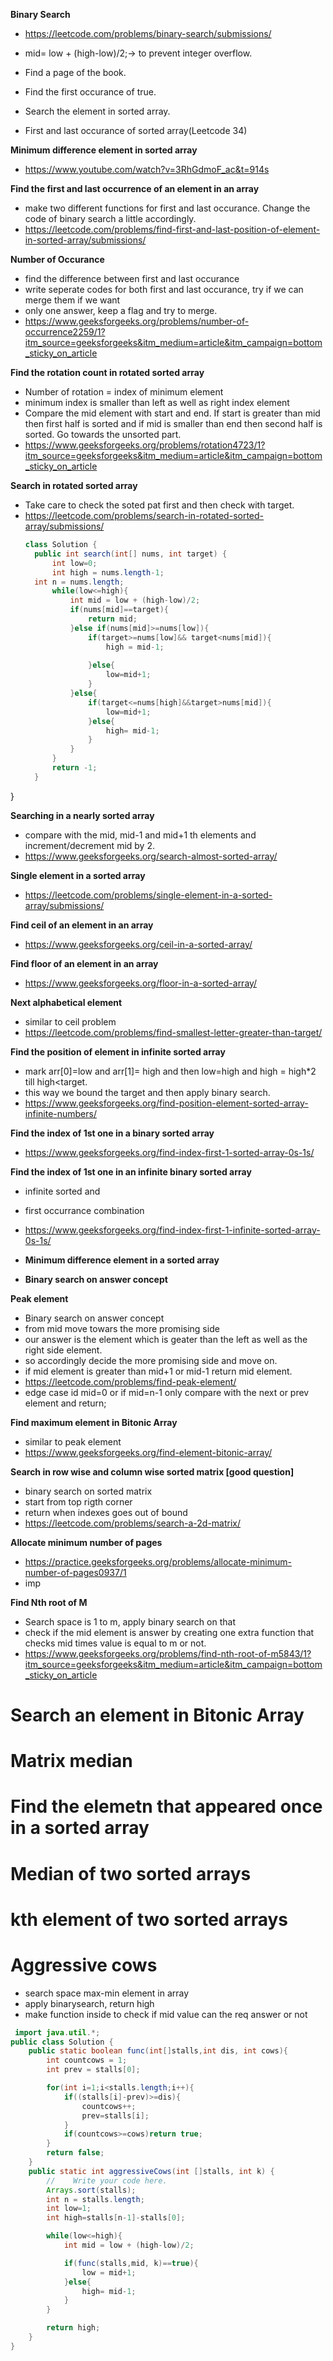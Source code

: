 **Binary Search**
- https://leetcode.com/problems/binary-search/submissions/

-  mid= low + (high-low)/2;-> to prevent integer overflow.
- Find a page of the book.
- Find the first occurance of true.
- Search the element in sorted array.
- First and last occurance of sorted array(Leetcode 34)

**Minimum difference element in sorted array**
- https://www.youtube.com/watch?v=3RhGdmoF_ac&t=914s

**Find the first and last occurrence of an element in an array**
- make two different functions for first and last occurance. Change the code of binary search a little accordingly.
- https://leetcode.com/problems/find-first-and-last-position-of-element-in-sorted-array/submissions/

**Number of Occurance**
- find the difference between first and last occurance
- write seperate codes for both first and last occurance, try if we can merge them if we want
- only one answer, keep a flag and try to merge.
- https://www.geeksforgeeks.org/problems/number-of-occurrence2259/1?itm_source=geeksforgeeks&itm_medium=article&itm_campaign=bottom_sticky_on_article

**Find the rotation count in rotated sorted array**
- Number of rotation = index of minimum element
- minimum index is smaller than left as well as right index element
- Compare the mid element with start and end. If start is greater than mid then first half is 
  sorted and if mid is smaller than end then second half is sorted. Go towards the unsorted part.
- https://www.geeksforgeeks.org/problems/rotation4723/1?itm_source=geeksforgeeks&itm_medium=article&itm_campaign=bottom_sticky_on_article

**Search in rotated sorted array**
- Take care to check the soted pat first and then check with target.
- https://leetcode.com/problems/search-in-rotated-sorted-array/submissions/
  ```java
  class Solution {
    public int search(int[] nums, int target) {
        int low=0;
        int high = nums.length-1;
    int n = nums.length;
        while(low<=high){
            int mid = low + (high-low)/2;
            if(nums[mid]==target){
                return mid;
            }else if(nums[mid]>=nums[low]){
                if(target>=nums[low]&& target<nums[mid]){
                    high = mid-1;
                    
                }else{
                    low=mid+1;
                }
            }else{
                if(target<=nums[high]&&target>nums[mid]){
                    low=mid+1;
                }else{
                    high= mid-1;
                }
            }
        }
        return -1;
    }
}



**Searching in a nearly sorted array**
- compare with the mid, mid-1 and mid+1 th elements and increment/decrement mid by 2.
- https://www.geeksforgeeks.org/search-almost-sorted-array/

**Single element in a sorted array**
- https://leetcode.com/problems/single-element-in-a-sorted-array/submissions/

**Find ceil of an element in an array**
- https://www.geeksforgeeks.org/ceil-in-a-sorted-array/

**Find floor of an element in an array**
- https://www.geeksforgeeks.org/floor-in-a-sorted-array/

**Next alphabetical element**
- similar to ceil problem
- https://leetcode.com/problems/find-smallest-letter-greater-than-target/

**Find the position of element in infinite sorted array**
- mark arr[0]=low and arr[1]= high and then low=high and high = high*2 till high<target.
- this way we bound the target and then apply binary search.
- https://www.geeksforgeeks.org/find-position-element-sorted-array-infinite-numbers/

**Find the index of 1st one in a binary sorted array**
- https://www.geeksforgeeks.org/find-index-first-1-sorted-array-0s-1s/

**Find the index of 1st one in an infinite binary sorted array**
- infinite sorted and
- first occurrance combination
- https://www.geeksforgeeks.org/find-index-first-1-infinite-sorted-array-0s-1s/

- **Minimum difference element in a sorted array**
- **Binary search on answer concept**
  
 **Peak element**
  - Binary search on answer concept
  - from mid move towars the more promising side
  - our answer is the element which is geater than the left as well as the right side element.
  - so accordingly decide the more promising side and move on.
  - if mid element is greater than mid+1 or mid-1 return mid element.
  - https://leetcode.com/problems/find-peak-element/
  - edge case id mid=0 or if mid=n-1 only compare with the next or prev element and return;

**Find maximum element in Bitonic Array**
- similar to peak element
- https://www.geeksforgeeks.org/find-element-bitonic-array/
  

**Search in row wise and column wise sorted matrix [good question]**
  - binary search on sorted matrix
  - start from top rigth corner
  - return when indexes goes out of bound
  - https://leetcode.com/problems/search-a-2d-matrix/
  
**Allocate minimum number of pages**
- https://practice.geeksforgeeks.org/problems/allocate-minimum-number-of-pages0937/1
- imp

**Find Nth root of M**
- Search space is 1 to m, apply binary search on that
- check if the mid element is answer by creating one extra function that checks mid times value is equal to m or not.
- https://www.geeksforgeeks.org/problems/find-nth-root-of-m5843/1?itm_source=geeksforgeeks&itm_medium=article&itm_campaign=bottom_sticky_on_article

 # Search an element in Bitonic Array
 # Matrix median
 # Find the elemetn that appeared once in a sorted array
 # Median of two sorted arrays
 # kth element of two sorted arrays
 # Aggressive cows
 - search space max-min element in array
 - apply binarysearch, return high
 - make function inside to check if mid value can the req answer or not
```java
 import java.util.*;
public class Solution {
    public static boolean func(int[]stalls,int dis, int cows){
        int countcows = 1;
        int prev = stalls[0];

        for(int i=1;i<stalls.length;i++){
            if((stalls[i]-prev)>=dis){
                countcows++;
                prev=stalls[i];
            }
            if(countcows>=cows)return true;
        }
        return false;
    }
    public static int aggressiveCows(int []stalls, int k) {
        //    Write your code here.
        Arrays.sort(stalls);
        int n = stalls.length;
        int low=1;
        int high=stalls[n-1]-stalls[0];

        while(low<=high){
            int mid = low + (high-low)/2;

            if(func(stalls,mid, k)==true){
                low = mid+1;
            }else{
                high= mid-1;
            }
        }

        return high;
    }
}
